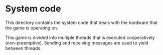# System code

This directory contains the system code that deals with the hardware that the game is operating on.

This game is divided into multiple threads that is executed cooperatively (non-preemptive). Sending and receiving messages are used to yield between threads.

